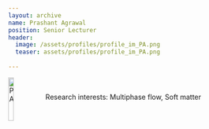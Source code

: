 ```yaml
---
layout: archive
name: Prashant Agrawal
position: Senior Lecturer
header:
  image: /assets/profiles/profile_im_PA.png
  teaser: assets/profiles/profile_im_PA.png
  
---
```

<img src="{{ site.url }}{{ site.baseurl }}/assets/profiles/profile_im_PA.png" alt="PA" style="float: left;width: 15%"/>
&nbsp;

Research interests: Multiphase flow, Soft matter<br>
